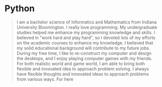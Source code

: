 # Python
>I am a bachelor science of Informatics and Mathematics from Indiana University Bloomington. I really love programming. My undergraduate studies helped me enhance my programming knowledge and skills. I believed in "work hard and play hard", so I devoted lots of my efforts on the academic courses to enhance my knowledge. I believed that my solid educational background will contribute to my future jobs. During my free time, I like to re-construct my computer and design the desktops, and I enjoy playing computer games with my friends. For both realistic world and game world, I am able to bring both flexible and innovated idea to approach problem solving. I always have flexible thoughts and innovated ideas to approach problems from various ways.
>For here
